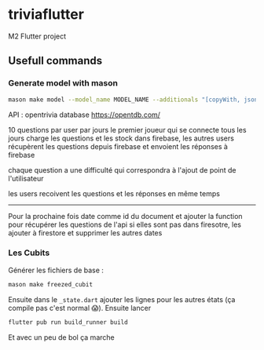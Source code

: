 # triviaflutter

M2 Flutter project

## Usefull commands

### Generate model with mason
```bash
mason make model --model_name MODEL_NAME --additionals "[copyWith, json, equatable]" --style freezed
```

API : opentrivia database https://opentdb.com/


10 questions par user par jours
le premier joueur qui se connecte tous les jours charge les questions et les stock dans firebase,
les autres users récupèrent les questions depuis firebase et envoient les réponses à firebase

chaque question a une difficulté qui correspondra à l'ajout de point de l'utilisateur

les users recoivent les questions et les réponses en même temps

---

Pour la prochaine fois
date comme id du document
et ajouter la function pour récupérer les questions de l'api si elles sont pas dans firesotre, les ajouter à firestore et supprimer les autres dates


### Les Cubits 
Générer les fichiers de base :
```bash
mason make freezed_cubit
```

Ensuite dans le `_state.dart` ajouter les lignes pour les autres états (ça compile pas c'est normal :scream:). Ensuite lancer
```bash
flutter pub run build_runner build
```

Et avec un peu de bol ça marche